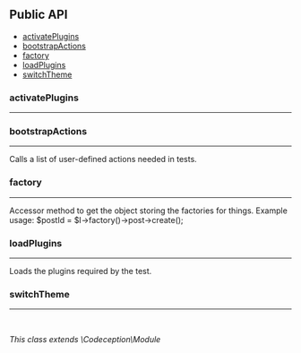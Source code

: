 <!--doc-->


## Public API
<nav>
	<ul>
		<li>
			<a href="#activateplugins">activatePlugins</a>
		</li>
		<li>
			<a href="#bootstrapactions">bootstrapActions</a>
		</li>
		<li>
			<a href="#factory">factory</a>
		</li>
		<li>
			<a href="#loadplugins">loadPlugins</a>
		</li>
		<li>
			<a href="#switchtheme">switchTheme</a>
		</li>
	</ul>
</nav>

<h3>activatePlugins</h3>

<hr>

</ul>
  

<h3>bootstrapActions</h3>

<hr>

<p>Calls a list of user-defined actions needed in tests.</p></ul>
  

<h3>factory</h3>

<hr>

<p>Accessor method to get the object storing the factories for things. Example usage: $postId = $I-&gt;factory()-&gt;post-&gt;create();</p></ul>
  

<h3>loadPlugins</h3>

<hr>

<p>Loads the plugins required by the test.</p></ul>
  

<h3>switchTheme</h3>

<hr>

</ul>
</br>

*This class extends \Codeception\Module*

<!--/doc-->
